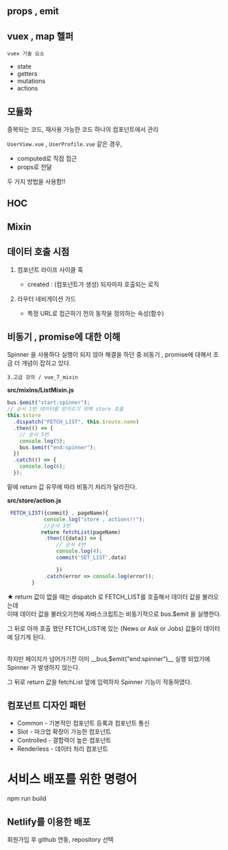 ## props , emit

## vuex , map 헬퍼

`vuex 기술 요소`

- state
- getters
- mutations
- actions

## 모듈화

중복되는 코드, 재사용 가능한 코드
하나의 컴포넌트에서 관리 <br/>

`UserView.vue` , `UserProfile.vue` 같은 경우, <br/>

- computed로 직접 접근
- props로 전달

두 가지 방법을 사용함!!

## HOC

## Mixin

## 데이터 호출 시점

1. 컴포넌트 라이프 사이클 훅

   - created : (컴포넌트가 생성) 되자마자 호출되는 로직

2. 라우터 네비게이션 가드
   - 특정 URL로 접근하기 전의 동작을 정의하는 속성(함수)

## 비동기 , promise에 대한 이해

Spinner 을 사용하다 실행이 되지 않아 해결을 하던 중
비동기 , promise에 대해서 조금 더 개념이 잡히고 있다.

`3.고급 강의 / vue_7_mixin `
<br/>

**src/mixins/ListMixin.js**

```javascript
bus.$emit("start:spinner");
// 순서 1번 데이터를 받아오기 위해 store 호출
this.$store
  .dispatch("FETCH_LIST", this.$route.name)
  .then(() => {
    // 순서 5번
    console.log(5);
    bus.$emit("end:spinner");
  })
  .catch(() => {
    console.log(6);
  });
```

밑에 return 값 유무에 따라 비동기 처리가 달라진다.

**src/store/action.js**

```javascript
 FETCH_LIST({commit} , pageName){
            console.log("store , actions!!");
            //순서 3번
           return fetchList(pageName)
            .then(({data}) => {
                // 순서 4번
                console.log(4);
                commit('SET_LIST',data)

                })
            .catch(error => console.log(error));
        }

```

★
return 값이 없을 때는 dispatch 로 FETCH_LIST를 호출해서 데이터 값을 불러오는데 <br/>
이때 데이터 값을 불러오기전에 자바스크립트는 비동기적으로 bus.$emit 을 실행한다.

그 뒤로 아까 호출 했던 FETCH_LIST에 있는 (News or Ask or Jobs) 값들이
데이터에 담기게 된다.

<br/>
하지만 페이지가 넘어가기전 이미 __bus,$emit("end:spinner")__ 실행 되었기에
Spinner 가 발생하지 않는다. <br/>

그 뒤로 return 값을 fetchList 앞에 입력하자 Spinner 기능이 작동하였다.

## 컴포넌트 디자인 패턴

- Common - 기본적인 컴포넌트 등록과 컴포넌트 통신
- Slot - 마크업 확장이 가능한 컴포넌트
- Controlled - 결합력이 높은 컴포넌트
- Renderless - 데이터 처리 컴포넌트

# 서비스 배포를 위한 명령어

npm run build

## Netlify를 이용한 배포

회원가입 후
github 연동, repository 선택

